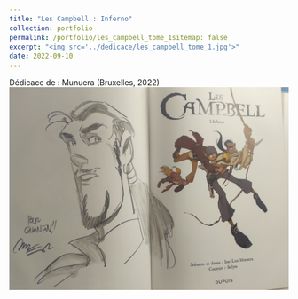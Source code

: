 ```yaml
---
title: "Les Campbell : Inferno"
collection: portfolio
permalink: /portfolio/les_campbell_tome_1sitemap: false
excerpt: "<img src='../dedicace/les_campbell_tome_1.jpg'>"
date: 2022-09-10
---
```


Dédicace de : Munuera (Bruxelles, 2022)
<img src='../dedicace/les_campbell_tome_1.jpg'>